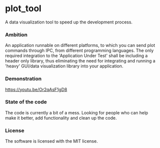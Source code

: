 # plot_tool
A data visualization tool to speed up the development process.

### Ambition
An application runnable on different platforms, to which you can send plot commands through IPC, from different programming languages. The only required integration to the 'Application Under Test' shall be including a header only library, thus eliminating the need for integrating and running a 'heavy' GUI/data visualization library into your application. 

### Demonstration
https://youtu.be/Or2qAsF1gD8

### State of the code
The code is currently a bit of a mess. Looking for people who can help make it better, add functionality and clean up the code.

### License
The software is licensed with the MIT license.